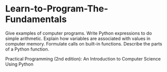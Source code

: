 # Learn-to-Program-The-Fundamentals
Give examples of computer programs. Write Python expressions to do simple arithmetic. Explain how variables are associated with values in computer memory. Formulate calls on built-in functions. Describe the parts of a Python function.

Practical Programming (2nd edition): An Introduction to Computer Science Using Python
